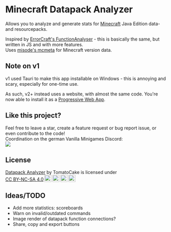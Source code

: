 # Minecraft Datapack Analyzer
Allows you to analyze and generate stats for [Minecraft](https://minecraft.net) Java Edition data- and resourcepacks.

Inspired by [ErrorCraft's FunctionAnalyser](https://github.com/ErrorCraft/FunctionAnalyser) - this is basically the same, but written in JS and with more features.
<br>Uses [misode's mcmeta](https://github.com/misode/mcmeta) for Minecraft version data.

## Note on v1
v1 used Tauri to make this app installable on Windows - this is annoying and scary, especially for one-time use.

As such, v2+ instead uses a website, with almost the same code. You're now able to install it as a [Progressive Web App](https://en.wikipedia.org/wiki/Progressive_web_app).

## Like this project?
Feel free to leave a star, create a feature request or bug report issue, or even contribute to the code!
<br>Coordination on the german Vanilla Minigames Discord:
<br><a href="https://discord.gg/JXVDQFf"><img src="https://discord.com/api/guilds/608640398595719170/widget.png?style=banner2" /></a>

## License

<p xmlns:cc="http://creativecommons.org/ns#" xmlns:dct="http://purl.org/dc/terms/"><a property="dct:title" rel="cc:attributionURL" href="https://github.com/DEVTomatoCake/Datapack-Analyzer">Datapack Analyzer</a> by <span property="cc:attributionName">TomatoCake</span> is licensed under <a href="http://creativecommons.org/licenses/by-nc-sa/4.0/?ref=chooser-v1" target="_blank" rel="license noopener noreferrer" style="display:inline-block;">CC BY-NC-SA 4.0<img style="height:22px!important;margin-left:3px;vertical-align:text-bottom;" src="https://mirrors.creativecommons.org/presskit/icons/cc.svg?ref=chooser-v1"><img style="height:22px!important;margin-left:3px;vertical-align:text-bottom;" src="https://mirrors.creativecommons.org/presskit/icons/by.svg?ref=chooser-v1"><img style="height:22px!important;margin-left:3px;vertical-align:text-bottom;" src="https://mirrors.creativecommons.org/presskit/icons/nc.svg?ref=chooser-v1"><img style="height:22px!important;margin-left:3px;vertical-align:text-bottom;" src="https://mirrors.creativecommons.org/presskit/icons/sa.svg?ref=chooser-v1"></a></p>

## Ideas/TODO

- Add more statistics: scoreboards
- Warn on invalid/outdated commands
- Image render of datapack function connections?
- Share, copy and export buttons
